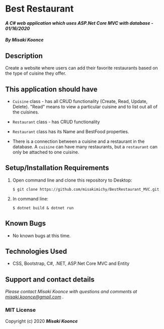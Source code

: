 # Best Restaurant


#### _A C# web application which uses ASP.Net Core MVC with database  - 01/16/2020_

#### _By **Misaki Koonce**_

## Description

Create a website where users can add their favorite restaurants based on the type of cuisine they offer.


## This application should have

- `Cuisine` class - has all CRUD functionality (Create, Read, Update, Delete). "Read" means to view a particular cuisine and to list out all of the cuisines.

- `Restaurant` class - has CRUD functionality

- `Restaurant` class has its Name and BestFood properties.

- There is a connection between a cuisine and a restaurant in the database. A `cuisine` can have many restaurants, but a `restaurant` can only be attached to one cuisine.

## Setup/Installation Requirements

1. Open command line and clone this repository to Desktop:
    ```
    $ git clone https://github.com/misakimichy/BestRestaurant_MVC.git
    ```
2. In command line:
    ```
    $ dotnet build & dotnet run
    ```

## Known Bugs
* No known bugs at this time.

## Technologies Used
* CSS, Bootstrap, C#, .NET, ASP.Net Core MVC and Entity

## Support and contact details

_Please contact Misaki Koonce with questions and comments at misaki.koonce@gmail.com ._

### MIT License
Copyright (c) 2020 **_Misaki Koonce_**


